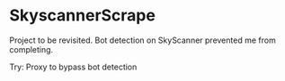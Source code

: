 # SkyscannerScrape

Project to be revisited. Bot detection on SkyScanner prevented me from completing.

Try:
Proxy to bypass bot detection
